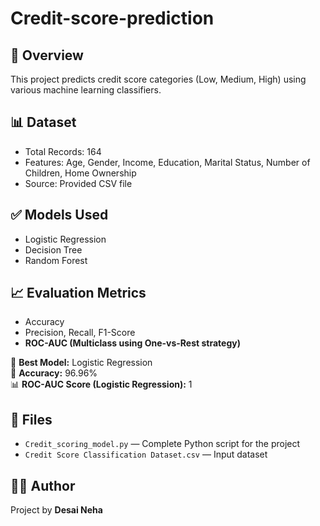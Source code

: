 # Credit-score-prediction

## 📌 Overview
This project predicts credit score categories (Low, Medium, High) using various machine learning classifiers.

## 📊 Dataset
- Total Records: 164  
- Features: Age, Gender, Income, Education, Marital Status, Number of Children, Home Ownership  
- Source: Provided CSV file

## ✅ Models Used
- Logistic Regression  
- Decision Tree  
- Random Forest

## 📈 Evaluation Metrics
- Accuracy  
- Precision, Recall, F1-Score  
- **ROC-AUC (Multiclass using One-vs-Rest strategy)**

🎯 **Best Model:** Logistic Regression  
🔢 **Accuracy:** 96.96%  
📊 **ROC-AUC Score (Logistic Regression):** 1

## 📁 Files
- `Credit_scoring_model.py` — Complete Python script for the project  
- `Credit Score Classification Dataset.csv` — Input dataset  

## 👩‍💻 Author
Project by **Desai Neha**
